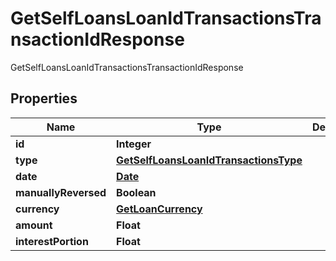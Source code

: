 

# GetSelfLoansLoanIdTransactionsTransactionIdResponse

GetSelfLoansLoanIdTransactionsTransactionIdResponse
## Properties

Name | Type | Description | Notes
------------ | ------------- | ------------- | -------------
**id** | **Integer** |  |  [optional]
**type** | [**GetSelfLoansLoanIdTransactionsType**](GetSelfLoansLoanIdTransactionsType.md) |  |  [optional]
**date** | [**Date**](Date.md) |  |  [optional]
**manuallyReversed** | **Boolean** |  |  [optional]
**currency** | [**GetLoanCurrency**](GetLoanCurrency.md) |  |  [optional]
**amount** | **Float** |  |  [optional]
**interestPortion** | **Float** |  |  [optional]



